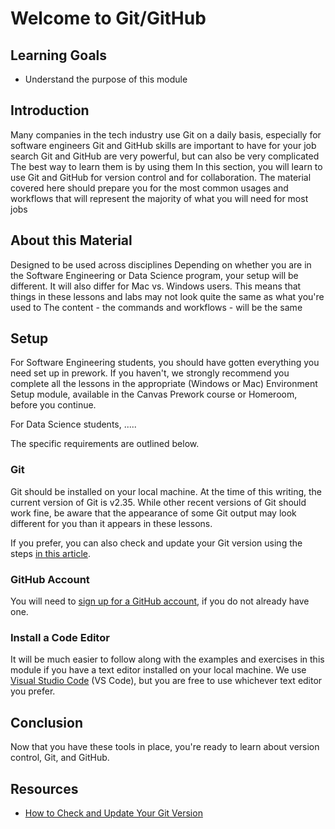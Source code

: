 # Welcome to Git/GitHub

## Learning Goals

- Understand the purpose of this module

## Introduction

Many companies in the tech industry use Git on a daily basis, especially for software engineers
Git and GitHub skills are important to have for your job search
Git and GitHub are very powerful, but can also be very complicated
The best way to learn them is by using them
In this section, you will learn to use Git and GitHub for version control and for collaboration. The material covered here should prepare you for the most common usages and workflows that will represent the majority of what you will need for most jobs

## About this Material

Designed to be used across disciplines
Depending on whether you are in the Software Engineering or Data Science program, your setup will be different. It will also differ for Mac vs. Windows users. This means that things in these lessons and labs may not look quite the same as what you're used to
The content - the commands and workflows - will be the same

## Setup

For Software Engineering students, you should have gotten everything you need set up in prework. If you haven't, we strongly recommend you complete all the lessons in the appropriate (Windows or Mac) Environment Setup module, available in the Canvas Prework course or Homeroom, before you continue.

For Data Science students, .....

The specific requirements are outlined below.

### Git

Git should be installed on your local machine. At the time of this writing, the current version of Git is v2.35. While other recent versions of Git should work fine, be aware that the appearance of some Git output may look different for you than it appears in these lessons. 

If you prefer, you can also check and update your Git version using the steps [in this article][updating-git-version].

### GitHub Account

You will need to [sign up for a GitHub account][github-signup], if you do not already have one.

### Install a Code Editor

It will be much easier to follow along with the examples and exercises in this module if you have a text editor installed on your local machine. We use [Visual Studio Code][vscode] (VS Code), but you are free to use whichever text editor you prefer.

## Conclusion

Now that you have these tools in place, you're ready to learn about version control, Git, and GitHub.

## Resources

- [How to Check and Update Your Git Version][updating-git-version]

[updating-git-version]: https://www.howtogeek.com/759319/how-to-check-and-update-your-git-version/
[github-signup]: https://github.com/join
[vscode]: https://code.visualstudio.com/Download
